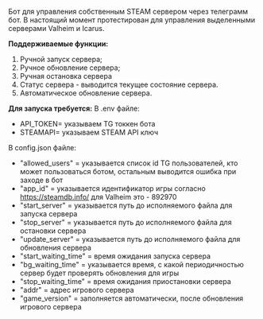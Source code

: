 Бот для управления собственным STEAM сервером через телеграмм бот. 
В настоящий момент протестирован для управления выделенными серверами Valheim и Icarus.

**Поддерживаемые функции:** 
1. Ручной запуск сервера;
2. Ручное обновление сервера;
3. Ручная остановка сервера
4. Статус сервера - выводится текущее состояние сервера. 
5. Автоматическое обновление сервера.

**Для запуска требуется:** 
В .env файле: 
- API_TOKEN= указываем TG токкен бота
- STEAMAPI= указываем STEAM API ключ

В config.json файле:
- "allowed_users"  = указывается список id TG пользователей, кто может пользоваться ботом, остальным выводится ошибка при заходе в бот
- "app_id" = указывается идентификатор игры согласно https://steamdb.info/  для Valheim это - 892970
- "start_server" = указывается путь до исполняемого файла для запуска сервера
- "stop_server" = указывается путь до исполняемого файла для остановки сервера
- "update_server" = указывается путь до исполняемого файла для обновления сервера
- "start_waiting_time" = время ожидания запуска сервера
- "bg_waiting_time" = указывается время, с какой периодичностью сервер будет проверять обновления для игры
- "stop_waiting_time" = время ожидания приостановки сервера
- "addr" = адрес игрового сервера
- "game_version" = заполняется автоматически, после обновления игрового сервера
